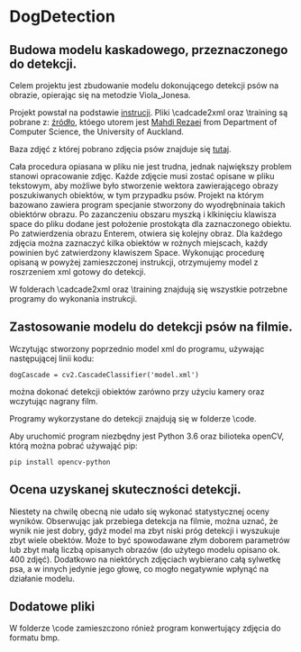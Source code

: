 # DogDetection
## Budowa modelu kaskadowego, przeznaczonego do detekcji. 
Celem projektu jest zbudowanie modelu dokonującego detekcji psów na obrazie, opierając się na metodzie Viola_Jonesa.

Projekt powstał na podstawie [instrucji](https://www.cs.auckland.ac.nz/~m.rezaei/Tutorials/Creating_a_Cascade_of_Haar-Like_Classifiers_Step_by_Step.pdf). Pliki \cadcade2xml oraz \training są pobrane z: [źródło](https://www.cs.auckland.ac.nz/~m.rezaei/Tutorials/Haar-Training.zip), któego utorem jest [Mahdi Rezaei](m.rezaei@auckland.ac.nz) from Department of Computer Science, the University of Auckland.

Baza zdjęć z której pobrano zdjęcia psów znajduje się [tutaj](https://drive.google.com/drive/folders/1XaFM8BJFligrqeQdE-_5Id0V_SubJAZe).

Cała procedura opiasana w pliku nie jest trudna, jednak największy problem stanowi opracowanie zdjęc. Każde zdjęcie musi zostać opisane w pliku tekstowym, aby możliwe było stworzenie wektora zawierającego obrazy poszukiwanych obiektów, w tym przypadku psów. Projekt na którym bazowano zawiera program specjanie stworzony do wyodrębninaia takich obiektórw  obrazu. Po zazanczeniu obszaru myszką i klkinięciu klawisza space do pliku dodane jest położenie prostokąta dla zaznaczonego obiektu. Po zatwierdzenia obrazu Enterem, otwiera się kolejny obraz. Dla każdego zdjęcia można zaznaczyć kilka obiektów w rożnych miejscach, każdy powinien być zatwierdzony klawiszem Space.
Wykonując procedurę opisaną w powyżej zamieszczonej instrukcji, otrzymujemy model z roszrzeniem xml gotowy do detekcji.

W folderach \cadcade2xml oraz \training  znajdują się wszystkie potrzebne programy do wykonania instrukcji. 

## Zastosowanie modelu do detekcji psów na filmie.
Wczytując stworzony poprzednio model xml do programu, używając następującej linii kodu:

```
dogCascade = cv2.CascadeClassifier('model.xml')
```

można dokonać detekcji obiektów zarówno przy użyciu kamery oraz wczytując nagrany film. 

Programy wykorzystane do detekcji znajdują się w folderze \code. 

Aby uruchomić program niezbędny jest Python 3.6 oraz bilioteka openCV, którą można pobrać używająć pip:

```
pip install opencv-python
```

## Ocena uzyskanej skuteczności detekcji.
Niestety na chwilę obecną nie udało się wykonać statystycznej oceny wyników. Obserwując jak przebiega detekcja na filmie, można uznać, że wynik nie jest dobry, gdyż model ma zbyt niski próg detekcji i wyszukuje zbyt wiele obektów. Może to być spowodawane złym doborem parametrów lub zbyt małą liczbą opisanych obrazów (do użytego modelu opisano ok. 400 zdjęć). Dodatkowo na niektórych zdjęciach wybierano całą sylwetkę psa, a w innych jedynie jego głowę, co mogło negatywnie wpłynąć na działanie modelu.  

## Dodatowe pliki

W folderze \code zamieszczono rónież program konwertujący zdjęcia do formatu bmp. 
